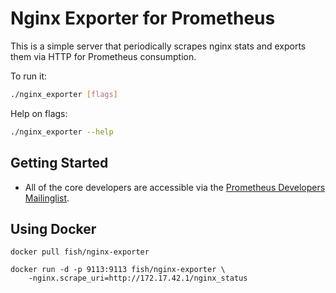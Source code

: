# Nginx Exporter for Prometheus

This is a simple server that periodically scrapes nginx stats and exports them via HTTP for Prometheus
consumption.

To run it:

```bash
./nginx_exporter [flags]
```

Help on flags:
```bash
./nginx_exporter --help
```

## Getting Started
  * All of the core developers are accessible via the [Prometheus Developers Mailinglist](https://groups.google.com/forum/?fromgroups#!forum/prometheus-developers).

## Using Docker

```
docker pull fish/nginx-exporter

docker run -d -p 9113:9113 fish/nginx-exporter \
    -nginx.scrape_uri=http://172.17.42.1/nginx_status
```
